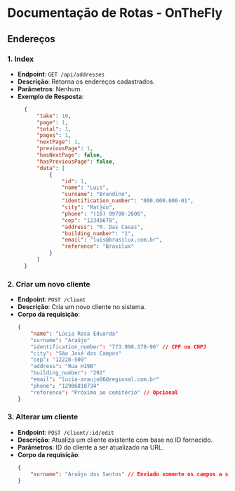 # Documentação de Rotas - OnTheFly

## Endereços

### 1. Index

- **Endpoint**: `GET /api/addresses`
- **Descrição**: Retorna os endereços cadastrados.
- **Parâmetros**: Nenhum.
- **Exemplo de Resposta**:
  ```json
    {
        "take": 10,
        "page": 1,
        "total": 1,
        "pages": 1,
        "nextPage": 1,
        "previousPage": 1,
        "hasNextPage": false,
        "hasPreviousPage": false,
        "data": [
            {
                "id": 1,
                "name": "Luis",
                "surname": "Brandino",
                "identification_number": "000.000.000-01",
                "city": "Mat├úo",
                "phone": "(16) 99700-2606",
                "cep": "12345678",
                "address": "R. Das Casas",
                "building_number": "1",
                "email": "luis@brasilux.com.br",
                "reference": "Brasilux"
            }
        ]
    }
  ```
  
### 2. Criar um novo cliente

- **Endpoint**: `POST /client`
- **Descrição**: Cria um novo cliente no sistema.
- **Corpo da requisição**:
    ```json
    {
        "name": "Lúcia Rosa Eduarda"
        "surname": "Araújo"
        "identification_number": "773.998.379-96" // CPF ou CNPJ
        "city": "São José dos Campos"
        "cep": "12228-500"
        "address": "Rua H19B"
        "building_number": "292"
        "email": "lucia-araujo86@regional.com.br"
        "phone": "12986818734"
        "reference": "Próximo ao cemitério" // Opcional
    }
    ```
      
### 3. Alterar um cliente

- **Endpoint**: `POST /client/:id/edit`
- **Descrição**: Atualiza um cliente existente com base no ID fornecido.
- **Parâmetros**: ID do cliente a ser atualizado na URL.
- **Corpo da requisição**:
    ```json
    {
        "surname": "Araújo dos Santos" // Enviado somente os campos a serem modificados
    }
    ```
